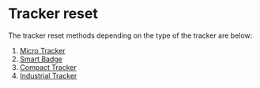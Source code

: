 # Tracker reset

The tracker reset methods depending on the type of the tracker are below:
1. [Micro Tracker](../../../trackers-overview/micro-tracker/redo-join-request-mt.md)
2. [Smart Badge](../../../trackers-overview/smart-badge/redo-join-request-sb.md)
3. [Compact Tracker](../../../trackers-overview/compact-tracker/reset-the-tracker-and-re-join-the-lorawan-network.md)
4. [Industrial Tracker](../../../trackers-overview/industrial-tracker/redo-join-request-ind.md)
